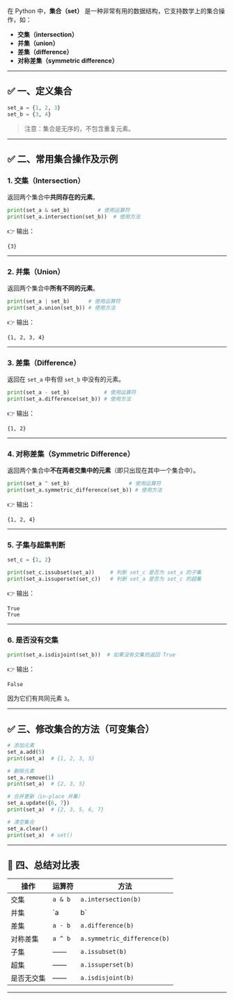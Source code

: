 在 Python 中，**集合（set）** 是一种非常有用的数据结构，它支持数学上的集合操作，如：

- **交集（intersection）**
- **并集（union）**
- **差集（difference）**
- **对称差集（symmetric difference）**

---

## ✅ 一、定义集合

```python
set_a = {1, 2, 3}
set_b = {3, 4}
```

> 注意：集合是无序的，不包含重复元素。

---

## ✅ 二、常用集合操作及示例

### 1. **交集（Intersection）**

返回两个集合中**共同存在的元素**。

```python
print(set_a & set_b)         # 使用运算符
print(set_a.intersection(set_b))  # 使用方法
```

👉 输出：
```
{3}
```

---

### 2. **并集（Union）**

返回两个集合中**所有不同的元素**。

```python
print(set_a | set_b)      # 使用运算符
print(set_a.union(set_b)) # 使用方法
```

👉 输出：
```
{1, 2, 3, 4}
```

---

### 3. **差集（Difference）**

返回在 `set_a` 中有但 `set_b` 中没有的元素。

```python
print(set_a - set_b)           # 使用运算符
print(set_a.difference(set_b)) # 使用方法
```

👉 输出：
```
{1, 2}
```

---

### 4. **对称差集（Symmetric Difference）**

返回两个集合中**不在两者交集中的元素**（即只出现在其中一个集合中）。

```python
print(set_a ^ set_b)                   # 使用运算符
print(set_a.symmetric_difference(set_b)) # 使用方法
```

👉 输出：
```
{1, 2, 4}
```

---

### 5. **子集与超集判断**

```python
set_c = {1, 2}

print(set_c.issubset(set_a))     # 判断 set_c 是否为 set_a 的子集
print(set_a.issuperset(set_c))   # 判断 set_a 是否为 set_c 的超集
```

👉 输出：
```
True
True
```

---

### 6. **是否没有交集**

```python
print(set_a.isdisjoint(set_b))  # 如果没有交集则返回 True
```

👉 输出：
```
False
```

因为它们有共同元素 `3`。

---

## ✅ 三、修改集合的方法（可变集合）

```python
# 添加元素
set_a.add(5)
print(set_a)  # {1, 2, 3, 5}

# 删除元素
set_a.remove(1)
print(set_a)  # {2, 3, 5}

# 合并更新（in-place 并集）
set_a.update({6, 7})
print(set_a)  # {2, 3, 5, 6, 7}

# 清空集合
set_a.clear()
print(set_a)  # set()
```

---

## 📌 四、总结对比表

| 操作 | 运算符 | 方法 |
|------|--------|------|
| 交集 | `a & b` | `a.intersection(b)` |
| 并集 | `a | b` | `a.union(b)` |
| 差集 | `a - b` | `a.difference(b)` |
| 对称差集 | `a ^ b` | `a.symmetric_difference(b)` |
| 子集 | —— | `a.issubset(b)` |
| 超集 | —— | `a.issuperset(b)` |
| 是否无交集 | —— | `a.isdisjoint(b)` |

---
